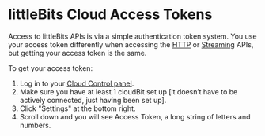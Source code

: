 # littleBits Cloud Access Tokens

Access to littleBits APIs is via a simple authentication token system. You use
your access token differently when accessing the [HTTP](/api-http) or
[Streaming](/api-stream) APIs, but getting your access token is the same.

To get your access token:

1. Log in to your [Cloud Control panel](http://littlebitscloud.cc/).
1. Make sure you have at least 1 cloudBit set up [it doesn’t have to be actively
connected, just having been set up].
1. Click "Settings" at the bottom right.
1. Scroll down and you will see Access Token, a long string of letters and numbers.
